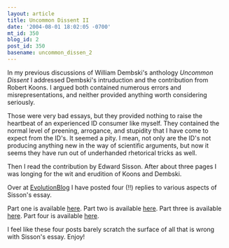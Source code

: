```yaml
---
layout: article
title: Uncommon Dissent II
date: '2004-08-01 18:02:05 -0700'
mt_id: 350
blog_id: 2
post_id: 350
basename: uncommon_dissen_2
---
```

In my previous discussions of William Dembski's anthology <I>Uncommon Dissent</I> I addressed Dembski's intruduction and the contribution from Robert Koons.  I argued both contained numerous errors and misrepresentations, and neither provided anything worth considering seriously.

Those were very bad essays, but they provided nothing to raise the heartbeat of an experienced ID consumer like myself.  They contained the normal level of preening, arrogance, and stupidity that I have come to expect from the ID's.  It seemed a pity.  I mean, not only are the ID's not producing anything new in the way of scientific arguments, but now it seems they have run out of underhanded rhetorical tricks as well.

Then I read the contribution by Edward Sisson.  After about three pages I was longing for the wit and erudition of Koons and Dembski.

Over at <A HREF=http://evolutionblog.blogspot.com>EvolutionBlog</A> I have posted four (!!) replies to various aspects of Sisson's essay.

Part one is available <A HREF=http://evolutionblog.blogspot.com/2004/07/sisson-part-one.html>here</A>.
Part two is available <A HREF=http://evolutionblog.blogspot.com/2004/07/sisson-part-two.html>here</A>.
Part three is available <A HREF=http://evolutionblog.blogspot.com/2004/07/sisson-part-three.html>here</A>.
Part four is available <A HREF=http://evolutionblog.blogspot.com/2004/08/sisson-part-four.html>here</A>.

I feel like these four posts barely scratch the surface of all that is wrong with Sisson's essay.  Enjoy!
